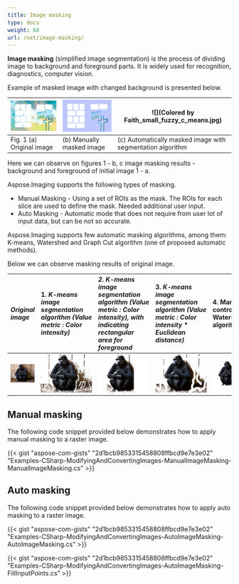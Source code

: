 ```yaml
---
title: Image masking
type: docs
weight: 60
url: /net/image-masking/
---
```


**Image masking** (simplified image segmentation) is the process of dividing image to background and foreground parts. It is widely used for recognition, diagnostics, computer vision.

Example of masked image with changed background is presented below.

| ![todo:image_alt_text](image-masking_1.jpg) | ![todo:image_alt_text](image-masking_2.png) | ![](Colored by Faith_small_fuzzy_c_means.jpg)              |
| ------------------------------------------- | ------------------------------------------- | ---------------------------------------------------------- |
| Fig. 1 (a) Original image                   | (b) Manually masked image                   | (c) Automatically masked image with segmentation algorithm |

Here we can observe on figures 1 - b, c image masking results - background and foreground of initial image 1 - a.

Aspose.Imaging supports the following types of masking.

- Manual Masking - Using a set of ROIs as the mask. The ROIs for each slice are used to define the mask. Needed additional user input.
- Auto Masking - Automatic mode that does not require from user lot of input data, but can be not so accurate.  

Aspose.Imaging supports few automatic masking algorithms, among them: K-means, Watershed and Graph Cut algorithm (one of proposed automatic methods).

Below we can observe masking results of original image.

|*Original image*|1. *K-means image segmentation algorithm (Value metric : Color intensity)*|*2. K-means image segmentation algorithm (Value metric : Color intensity), **with indicating rectangular area for foreground***|3. *K-means image segmentation algorithm (Value metric : Color intensity * Euclidean distance)*|4. Marker-controlled Watershed algorithm|5. Graph Cut algorithm (with indicating areas by user)|
| :- | :- | :- | :- | :- | :- |
| ![](GoogleGorilla.jpg) |![](GoogleGorilla._foreground.png)| ![](kmri_GoogleGorilla._foreground.png)                      | ![](kme2_GoogleGorilla._foreground.png)                      |![](ws3_GoogleGorilla._foreground.png)|![](graphcut2_GoogleGorilla._foreground.png)|
## **Manual masking**

The following code snippet provided below demonstrates how to apply manual masking to a raster image.

{{< gist "aspose-com-gists" "2d1bcb9853315458808ffbcd9e7e3e02" "Examples-CSharp-ModifyingAndConvertingImages-ManualImageMasking-ManualImageMasking.cs" >}}

## **Auto masking**

The following code snippet provided below demonstrates how to apply auto masking to a raster image.

{{< gist "aspose-com-gists" "2d1bcb9853315458808ffbcd9e7e3e02" "Examples-CSharp-ModifyingAndConvertingImages-AutoImageMasking-AutoImageMasking.cs" >}}

{{< gist "aspose-com-gists" "2d1bcb9853315458808ffbcd9e7e3e02" "Examples-CSharp-ModifyingAndConvertingImages-AutoImageMasking-FillInputPoints.cs" >}}
